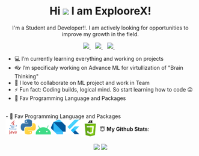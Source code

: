 <H1 align='center'>Hi <img src="https://raw.githubusercontent.com/MartinHeinz/MartinHeinz/master/wave.gif" width="30px"> I am ExplooreX!</H1>
<p align='center'>I'm a Student and Developer!!. I am actively looking for opportunities to improve my growth in the field.</p>

<p align='center'>
<a href="#">
  <img src="https://img.shields.io/badge/twitter-%231DA1F2.svg?&style=for-the-badge&logo=twitter&logoColor=white" />
</a>&nbsp;&nbsp;
<a href="mailto:exploorex@gmail.com">
  <img src="https://img.shields.io/badge/email-%23D14836.svg?&style=for-the-badge&logo=gmail&logoColor=white" />
</a>&nbsp;&nbsp;
<a href="#">
  <img src="https://img.shields.io/badge/linkedin-%230077B5.svg?&style=for-the-badge&logo=linkedin&logoColor=white" />
</a>&nbsp;&nbsp;

</p>

- 💻 I’m currently learning everything and working on projects
- 👓 I’m specificaly working on Advance ML for virtullization of "Brain Thinking"
- 🤝 I love to collaborate on ML project and work in Team
- ⚡ Fun fact: Coding builds, logical mind. So start learning how to code 😜
- 🤩 Fav Programming Language and Packages


<br />
- 🤩 Fav Programming Language and Packages
<br />

<img align="left" alt="Java" width="40px" src="https://raw.githubusercontent.com/8Bit1Byte/8Bit1Byte/master/Images/java.png" />
<img align="left" alt="Python" width="40px" src="https://raw.githubusercontent.com/8Bit1Byte/8Bit1Byte/master/Images/python.png" />
<img align="left" alt="Android" width="40px" src="https://raw.githubusercontent.com/8Bit1Byte/8Bit1Byte/master/Images/android.png" />
<img align="left" alt="Dart" width="40px" src="https://raw.githubusercontent.com/8Bit1Byte/8Bit1Byte/master/Images/dart.png" />
<img align="left" alt="Flutter" width="40px" src="https://raw.githubusercontent.com/8Bit1Byte/8Bit1Byte/master/Images/flutter.png" />
<img align="left" alt="JavaScript" width="50px" src="https://raw.githubusercontent.com/8Bit1Byte/8Bit1Byte/master/Images/javascript.png" />
<br />




 <summary> 😇 <b>My Github Stats</b>: </summary>
<br>
<p align = "center">
  <img src = "https://github-readme-stats.vercel.app/api?username=8Bit1Byte&show_icons=true&theme=tokyonight&line_height=33">
  <img src = "https://github-readme-stats.vercel.app/api/top-langs/?username=8Bit1Byte&hide=dart,html,css&theme=tokyonight">
</p>
